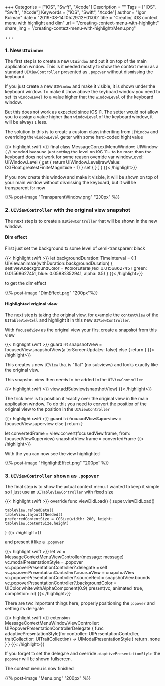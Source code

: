 +++
Categories = ["iOS", "Swift", "Xcode"]
Description = ""
Tags = ["iOS", "Swift", "Xcode"]
Keywords = ["iOS", "Swift", "Xcode"]
author = "Igor Kulman"
date = "2019-08-14T05:29:12+01:00"
title = "Creating iOS context menu with highlight and dim"
url = "/creating-context-menu-with-highlight"
share_img = "/creating-context-menu-with-highlight/Menu.png"

+++

### 1. New `UIWindow`

The first step is to create a new `UIWindow` and put it on top of the main application window. This is it needed mostly to show the context menu as a standard `UIViewController` presented as `.popover` without dismissing the keyboard.

If you just create a new `UIWindow` and make it visible, it is shown under the keyboard window. To make it show above the keyboard window you need to set its `windowLevel` to a value higher that the `windowLevel` of the keyboard window. 

But this does not work as expected since iOS 11. The setter would not allow you to assign a value higher than `windowLevel` of the keyboard window, it will be always `1` less. 

The solution to this is to create a custom class inheriting from `UIWindow` and overriding the `windowLevel` getter with some hard-coded hight value

{{< highlight swift >}}
final class MessageContextMenuWindow: UIWindow {
    // needed because just setting the level on iOS 11+ to be more than the keyboard does not work for some reason
    override var windowLevel: UIWindow.Level {
        get {
            return UIWindow.Level(rawValue: CGFloat.greatestFiniteMagnitude - 1)
        }
        set { }
    }
}
{{< /highlight>}}

If you now create this window and make it visible, it will be shown on top of your main window without dismissing the keyboard, but it will be transparent for now

{{% post-image "TransparentWindow.png" "200px" %}}

### 2. `UIViewController` with the original view snapshot

The next step is to create a `UIViewController` that will be shown in the new window. 

#### Dim effect

First just set the background to some level of semi-transparent black

{{< highlight swift >}}
let backgroundDuration: TimeInterval = 0.1
UIView.animate(withDuration: backgroundDuration) {
    self.view.backgroundColor = #colorLiteral(red: 0.01568627451, green: 0.01568627451, blue: 0.05882352941, alpha: 0.5)
}
{{< /highlight>}}

to get the dim effect

{{% post-image "DimEffect.png" "200px"%}}

#### Highlighted original view

The next step is taking the original view, for example the `contentView` of the `UITableViewCell` and highlight it in this new `UIViewController`. 

With `focusedView` as the original view your first create a snapshot from this view

{{< highlight swift >}}
guard let snapshotView = focusedView.snapshotView(afterScreenUpdates: false) else {
    return
}
{{< /highlight>}}

This creates a new `UIView` that is "flat" (no subviews) and looks exactly like the original view.

This snapshot view then needs to be added to the `UIViewController`

{{< highlight swift >}}
view.addSubview(snapshotView)
{{< /highlight>}}

The trick here is to position it exactly over the original view in the main application window. To do this you need to convert the position of the original view to the position in the `UIViewController`

{{< highlight swift >}}
guard let focusedViewSuperview = focusedView.superview else {
    return
}

let convertedFrame = view.convert(focusedView.frame, from: focusedViewSuperview)
snapshotView.frame = convertedFrame
{{< /highlight>}}

With the you can now see the view highlighted        

{{% post-image "HighlightEffect.png" "200px" %}}

### 3. `UIViewController` shown as `.popover`

The final step is to show the actual context menu. I wanted to keep it simple so I just use an `UITableViewController` with fixed size

{{< highlight swift >}}
override func viewDidLoad() {
    super.viewDidLoad()

    tableView.reloadData()
    tableView.layoutIfNeeded()
    preferredContentSize = CGSize(width: 200, height: tableView.contentSize.height)
}
{{< /highlight>}}

and present it like a `.popover`

{{< highlight swift >}}
let vc = MessageContextMenuViewController(message: message)
vc.modalPresentationStyle = .popover
vc.popoverPresentationController?.delegate = self
vc.popoverPresentationController?.sourceView = snapshotView
vc.popoverPresentationController?.sourceRect = snapshotView.bounds
vc.popoverPresentationController?.backgroundColor = UIColor.white.withAlphaComponent(0.9)
present(vc, animated: true, completion: nil)
{{< /highlight>}}

There are two important things here; properly positioning the `popover` and setting its delegate

{{< highlight swift >}}
extension MessageContextMenuWindowViewController: UIPopoverPresentationControllerDelegate {
    func adaptivePresentationStyle(for controller: UIPresentationController, traitCollection: UITraitCollection) -> UIModalPresentationStyle {
        return .none
    }
}
{{< /highlight>}}

If you forget to set the delegate and override `adaptivePresentationStyle` the `popover` will be shown fullscreen.

The context menu is now finished

{{% post-image "Menu.png" "200px" %}}